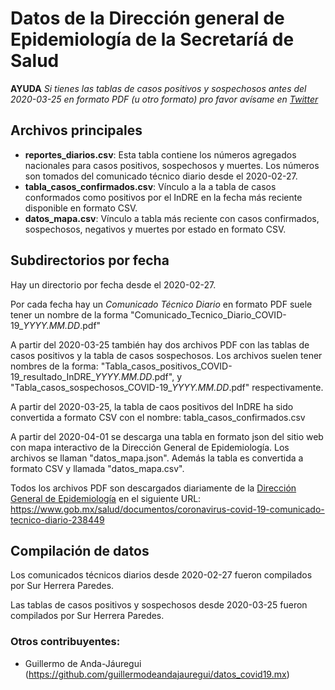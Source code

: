 # Datos de la Dirección general de Epidemiología de la Secretaríá de Salud

**AYUDA** *Si tienes las tablas de casos positivos y sospechosos
antes del 2020-03-25 en formato PDF (u otro formato) pro favor
avísame en [Twitter](https://twitter.com/sur_hp)*

## Archivos principales

* **reportes_diarios.csv**: Esta tabla contiene los números
agregados nacionales para casos positivos, sospechosos y muertes.
Los números son tomados del comunicado técnico diario desde el
2020-02-27.
* **tabla_casos_confirmados.csv**: Vínculo a la a tabla de casos
conformados como positivos por el InDRE en la fecha más
reciente disponible en formato CSV.
* **datos_mapa.csv**: Vínculo a tabla más reciente con casos confirmados,
sospechosos, negativos y muertes por estado en formato CSV.

## Subdirectorios por fecha

Hay un directorio por fecha desde el 2020-02-27.

Por cada fecha hay un *Comunicado Técnico Diario* en
formato PDF suele tener un nombre de la forma
"Comunicado\_Tecnico\_Diario\_COVID-19\_*YYYY.MM.DD*.pdf"

A partir del 2020-03-25 también hay dos archivos PDF con
las tablas de casos positivos y la tabla de casos sospechosos.
Los archivos suelen tener nombres de la forma:
"Tabla\_casos\_positivos\_COVID-19\_resultado\_InDRE\_*YYYY.MM.DD*.pdf", y
"Tabla\_casos\_sospechosos\_COVID-19\_*YYYY.MM.DD*.pdf" respectivamente.

A partir del 2020-03-25, la tabla de caos positivos del InDRE
ha sido convertida a formato CSV con el nombre:
tabla\_casos\_confirmados.csv

A partir del 2020-04-01 se descarga una tabla en formato json del
sitio web con mapa interactivo de la Dirección General de Epidemiología.
Los archivos se llaman "datos\_mapa.json". Además la tabla es convertida
a formato CSV y llamada "datos\_mapa.csv".

Todos los archivos PDF son descargados diariamente de la
[Dirección General de Epidemiología](https://www.gob.mx/salud/acciones-y-programas/direccion-general-de-epidemiologia) en el siguiente URL:
https://www.gob.mx/salud/documentos/coronavirus-covid-19-comunicado-tecnico-diario-238449

## Compilación de datos

Los comunicados técnicos diarios desde 2020-02-27 fueron compilados por Sur Herrera Paredes.

Las tablas de casos positivos y sospechosos desde 2020-03-25 fueron compilados por Sur Herrera Paredes.

### Otros contribuyentes:

* Guillermo de Anda-Jáuregui (https://github.com/guillermodeandajauregui/datos_covid19.mx)


